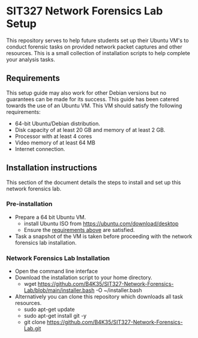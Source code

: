 # SIT327 Network Forensics Lab Setup

This repository serves to help future students set up their Ubuntu VM's to conduct forensic tasks on provided network packet captures and other resources. This is a small collection of installation scripts to help complete your analysis tasks. 

## Requirements
This setup guide may also work for other Debian versions but no guarantees can be made for its success. This guide has been catered towards the use of an Ubuntu VM. This VM should satisfy the following requirements:

* 64-bit Ubuntu/Debian distribution.
* Disk capacity of at least 20 GB and memory of at least 2 GB.
* Processor with at least 4 cores
* Video memory of at least 64 MB
* Internet connection.

## Installation instructions
This section of the document details the steps to install and set up this network forensics lab.

### Pre-installation
* Prepare a 64 bit Ubuntu VM.
	* install Ubuntu ISO from https://ubuntu.com/download/desktop
	* Ensure the [requirements above](#requirements) are satisfied.
* Task a snapshot of the VM is taken before proceeding with the network forensics lab installation.

### Network Forensics Lab Installation
* Open the command line interface
* Download the installation script to your home directory.
	* wget https://github.com/B4K35/SIT327-Network-Forensics-Lab/blob/main/installer.bash -O ~/installer.bash
* Alternatively you can clone this repository which downloads all task resources.
	* sudo apt-get update
	* sudo apt-get install git -y
	* git clone https://github.com/B4K35/SIT327-Network-Forensics-Lab.git

